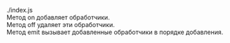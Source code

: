 ./index.js  
Метод on добавляет обработчики.  
Метод off удаляет эти обработчики.  
Метод emit вызывает добавленные обработчики в порядке добавления.  